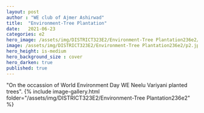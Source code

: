 ```yaml
---
layout: post
author : "WE club of Ajmer Ashirwad"
title:  "Environment-Tree Plantation"
date:   2021-06-23
categories: e2
hero_image: /assets/img/DISTRICT323E2/Environment-Tree Plantation236e2/p1.jpg
image: /assets/img/DISTRICT323E2/Environment-Tree Plantation236e2/p2.jpg
hero_height: is-medium
hero_background_size : cover
hero_darken: true
published: true
---
```


"On the occassion of World Environment Day WE Neelu Variyani planted trees".
{% include image-gallery.html folder="/assets/img/DISTRICT323E2/Environment-Tree Plantation236e2" %}